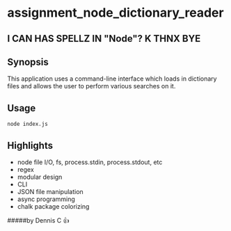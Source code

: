 # assignment_node_dictionary_reader
I CAN HAS SPELLZ IN "Node"? K THNX BYE
-------


Synopsis
-------
This application uses a command-line interface which loads in dictionary files and allows the user to perform various searches on it.

Usage
-----
```
node index.js
```

Highlights 
-----
- node file I/O, fs, process.stdin, process.stdout, etc
- regex
- modular design
- CLI
- JSON file manipulation
- async programming
- chalk package colorizing


#####by Dennis C :+1:
